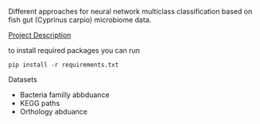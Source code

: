 Different approaches for neural network multiclass classification based on fish gut (Cyprinus carpio) microbiome data.

[Project Description](https://theta.edu.pl/grants/common_carp/)

to install required packages you can run 
```
pip install -r requirements.txt
```

Datasets 
- Bacteria familly abbduance
- KEGG paths 
- Orthology abduance
